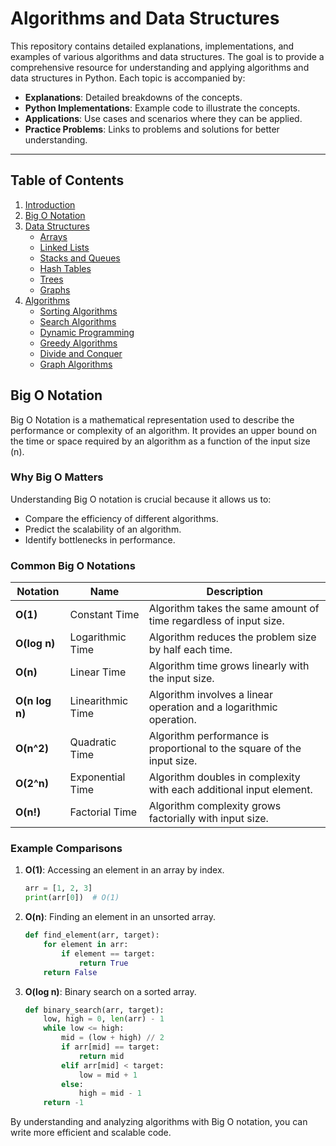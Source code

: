 # Algorithms and Data Structures

This repository contains detailed explanations, implementations, and examples of various algorithms and data structures. The goal is to provide a comprehensive resource for understanding and applying algorithms and data structures in Python. Each topic is accompanied by:

- **Explanations**: Detailed breakdowns of the concepts.
- **Python Implementations**: Example code to illustrate the concepts.
- **Applications**: Use cases and scenarios where they can be applied.
- **Practice Problems**: Links to problems and solutions for better understanding.

---

## Table of Contents

1. [Introduction](#introduction)
2. [Big O Notation](#big-o-notation)
3. [Data Structures](#data-structures)
   - [Arrays](#arrays)
   - [Linked Lists](#linked-lists)
   - [Stacks and Queues](#stacks-and-queues)
   - [Hash Tables](#hash-tables)
   - [Trees](#trees)
   - [Graphs](#graphs)
4. [Algorithms](#algorithms)
   - [Sorting Algorithms](#sorting-algorithms)
   - [Search Algorithms](#search-algorithms)
   - [Dynamic Programming](#dynamic-programming)
   - [Greedy Algorithms](#greedy-algorithms)
   - [Divide and Conquer](#divide-and-conquer)
   - [Graph Algorithms](#graph-algorithms)

## Big O Notation

Big O Notation is a mathematical representation used to describe the performance or complexity of an algorithm. It provides an upper bound on the time or space required by an algorithm as a function of the input size (n).

### Why Big O Matters
Understanding Big O notation is crucial because it allows us to:
- Compare the efficiency of different algorithms.
- Predict the scalability of an algorithm.
- Identify bottlenecks in performance.

### Common Big O Notations
| Notation       | Name                 | Description                                                                 |
|----------------|----------------------|-----------------------------------------------------------------------------|
| **O(1)**       | Constant Time        | Algorithm takes the same amount of time regardless of input size.          |
| **O(log n)**   | Logarithmic Time     | Algorithm reduces the problem size by half each time.                      |
| **O(n)**       | Linear Time          | Algorithm time grows linearly with the input size.                         |
| **O(n log n)** | Linearithmic Time    | Algorithm involves a linear operation and a logarithmic operation.         |
| **O(n^2)**     | Quadratic Time       | Algorithm performance is proportional to the square of the input size.     |
| **O(2^n)**     | Exponential Time     | Algorithm doubles in complexity with each additional input element.        |
| **O(n!)**      | Factorial Time       | Algorithm complexity grows factorially with input size.                    |

### Example Comparisons
1. **O(1)**: Accessing an element in an array by index.
   ```python
   arr = [1, 2, 3]
   print(arr[0])  # O(1)
   ```

2. **O(n)**: Finding an element in an unsorted array.
   ```python
   def find_element(arr, target):
       for element in arr:
           if element == target:
               return True
       return False
   ```

3. **O(log n)**: Binary search on a sorted array.
   ```python
   def binary_search(arr, target):
       low, high = 0, len(arr) - 1
       while low <= high:
           mid = (low + high) // 2
           if arr[mid] == target:
               return mid
           elif arr[mid] < target:
               low = mid + 1
           else:
               high = mid - 1
       return -1
   ```

By understanding and analyzing algorithms with Big O notation, you can write more efficient and scalable code.